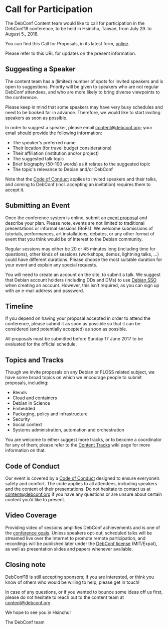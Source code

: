 # Call for Participation

The DebConf Content team would like to call for participation in the DebConf18
conference, to be held in Hsinchu, Taiwan, from July 29. to August 5., 2018.

You can find this Call for Proposals, in its latest form,
[online](https://debconf18.debconf.org/cfp/).

Please refer to this URL for updates on the present information.


## Suggesting a Speaker

The content team has a (limited) number of spots for invited speakers and is
open to suggestions. Priority will be given to speakers who are not regular
DebConf attendees, and who are more likely to bring diverse viewpoints to the
conference.

Please keep in mind that some speakers may have very busy schedules and need to
be booked far in advance. Therefore, we would like to start inviting speakers as
soon as possible.

In order to suggest a speaker, please email <content@debconf.org>; your email
should provide the following information:

- The speaker's preferred name
- Their location (for travel budget considerations)
- Their affiliation (institution and/or project)
- The suggested talk topic
- Brief biography (50-100 words) as it relates to the suggested topic
- The topic's relevance to Debian and/or DebConf

Note that the [Code of Conduct] applies to invited speakers and their talks, and
coming to DebConf (incl. accepting an invitation) requires them to accept it.


## Submitting an Event

Once the conference system is online, submit an [event proposal] and describe
your plan. Please note, events are not limited to traditional presentations or
informal sessions (BoFs). We welcome submissions of tutorials, performances, art
installations, debates, or any other format of event that you think would be of
interest to the Debian community.

Regular sessions may either be 20 or 45 minutes long (including time for
questions), other kinds of sessions (workshops, demos, lightning talks, ...)
could have different durations. Please choose the most suitable duration for
your event and explain any special requests.

You will need to create an account on the site, to submit a talk. We suggest
that Debian account holders (including DDs and DMs) to use [Debian SSO] when
creating an account. However, this isn’t required, as you can sign up with an
e-mail address and password.

[Debian SSO]: https://wiki.debian.org/DebianSingleSignOn
[event proposal]: https://debconf18.debconf.org/talks/new/


## Timeline

If you depend on having your proposal accepted in order to attend the
conference, please submit it as soon as possible so that it can be considered
(and potentially accepted) as soon as possible.

All proposals must be submitted before Sunday 17 June 2017 to be evaluated for
the official schedule.


## Topics and Tracks

Though we invite proposals on any Debian or FLOSS related subject, we have some
broad topics on which we encourage people to submit proposals, including:

- Blends
- Cloud and containers
- Debian in Science
- Embedded
- Packaging, policy and infrastructure
- Security
- Social context
- Systems administration, automation and orchestration

You are welcome to either suggest more tracks, or to become a coordinator for
any of them; please refer to the [Content Tracks] wiki page for more information
on that.

[Content Tracks]: https://wiki.debconf.org/wiki/DebConf18/ContentTracks


## Code of Conduct

Our event is covered by a [Code of Conduct] designed to ensure everyone’s safety
and comfort. The code applies to all attendees, including speakers and the
content of their presentations. Do not hesitate to contact us at
<content@debconf.org> if you have any questions or are unsure about certain
content you’d like to present.

[Code of Conduct]: https://debconf.org/codeofconduct.shtml


## Video Coverage

Providing video of sessions amplifies DebConf achievements and is one of the
[conference goals]. Unless speakers opt-out, scheduled talks will be streamed
live over the Internet to promote remote participation, and recordings will be
published later under the [DebConf license] (MIT/Expat), as well as presentation
slides and papers whenever available.

[conference goals]: https://debconf.org/goals.shtml
[DebConf license]:  http://meetings-archive.debian.net/pub/debian-meetings/LICENSE


## Closing note

DebConf18 is still accepting sponsors; if you are interested, or think you know
of others who would be willing to help, please get in touch!

In case of any questions, or if you wanted to bounce some ideas off us first,
please do not hesitate to reach out to the content team at <content@debconf.org>.


We hope to see you in Hsinchu!

The DebConf team
